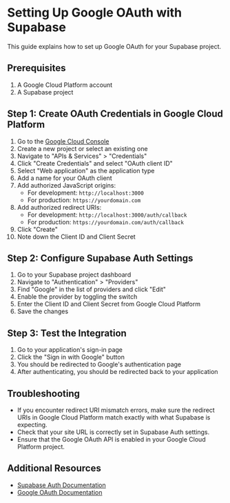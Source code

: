# Setting Up Google OAuth with Supabase

This guide explains how to set up Google OAuth for your Supabase project.

## Prerequisites

1. A Google Cloud Platform account
2. A Supabase project

## Step 1: Create OAuth Credentials in Google Cloud Platform

1. Go to the [Google Cloud Console](https://console.cloud.google.com/)
2. Create a new project or select an existing one
3. Navigate to "APIs & Services" > "Credentials"
4. Click "Create Credentials" and select "OAuth client ID"
5. Select "Web application" as the application type
6. Add a name for your OAuth client
7. Add authorized JavaScript origins:
   - For development: `http://localhost:3000`
   - For production: `https://yourdomain.com`
8. Add authorized redirect URIs:
   - For development: `http://localhost:3000/auth/callback`
   - For production: `https://yourdomain.com/auth/callback`
9. Click "Create"
10. Note down the Client ID and Client Secret

## Step 2: Configure Supabase Auth Settings

1. Go to your Supabase project dashboard
2. Navigate to "Authentication" > "Providers"
3. Find "Google" in the list of providers and click "Edit"
4. Enable the provider by toggling the switch
5. Enter the Client ID and Client Secret from Google Cloud Platform
6. Save the changes

## Step 3: Test the Integration

1. Go to your application's sign-in page
2. Click the "Sign in with Google" button
3. You should be redirected to Google's authentication page
4. After authenticating, you should be redirected back to your application

## Troubleshooting

- If you encounter redirect URI mismatch errors, make sure the redirect URIs in Google Cloud Platform match exactly with what Supabase is expecting.
- Check that your site URL is correctly set in Supabase Auth settings.
- Ensure that the Google OAuth API is enabled in your Google Cloud Platform project.

## Additional Resources

- [Supabase Auth Documentation](https://supabase.com/docs/guides/auth)
- [Google OAuth Documentation](https://developers.google.com/identity/protocols/oauth2) 